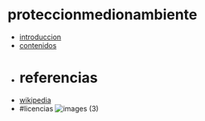 # proteccionmedionambiente

- [introduccion](introduccion/introduccion.md)
- [contenidos](contenidos/contenidos.md)
- # referencias
- [wikipedia](https://es.wikipedia.org/wiki/Wikipedia:Portada)
- #licencias
![images (3)](https://user-images.githubusercontent.com/114906901/201607798-8c0aaccf-9b27-4d7f-b34f-eed692276fdc.jpeg)


